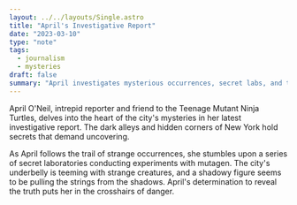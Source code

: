 ```yaml
---
layout: ../../layouts/Single.astro
title: "April's Investigative Report"
date: "2023-03-10"
type: "note"
tags:
  - journalism
  - mysteries
draft: false
summary: "April investigates mysterious occurrences, secret labs, and the Turtles' battle against hidden threats."
---
```


April O'Neil, intrepid reporter and friend to the Teenage Mutant Ninja Turtles, delves into the heart of the city's mysteries in her latest investigative report. The dark alleys and hidden corners of New York hold secrets that demand uncovering.

As April follows the trail of strange occurrences, she stumbles upon a series of secret laboratories conducting experiments with mutagen. The city's underbelly is teeming with strange creatures, and a shadowy figure seems to be pulling the strings from the shadows. April's determination to reveal the truth puts her in the crosshairs of danger.
